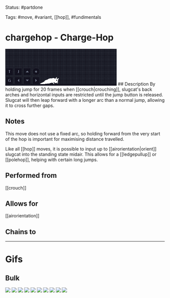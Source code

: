 Status: #partdone

Tags: #move, #variant, [[hop]], #fundimentals

# chargehop - Charge-Hop
<img src=https://raw.githubusercontent.com/LauraHannah44/Rain-World-Movement/main/Files/chargehop_header.gif>
## Description
By holding jump for 20 frames when [[crouch|crouching]], slugcat's back arches and horizontal inputs are restricted until the jump button is released. Slugcat will then leap forward with a longer arc than a normal jump, allowing it to cross further gaps.

## Notes
This move does not use a fixed arc, so holding forward from the very start of the hop is important for maximising distance travelled.

Like all [[hop]] moves, it is possible to input up to [[airorientation|orient]] slugcat into the standing state midair. This allows for a [[ledgepullup]] or [[polehop]], helping with certain long jumps.

## Performed from
[[crouch]]

## Allows for
[[airorientation]]

## Chains to


___
# Gifs
## Bulk
<img src=https://raw.githubusercontent.com/LauraHannah44/Rain-World-Movement/main/Files/chargehop_0.gif>
<img src=https://raw.githubusercontent.com/LauraHannah44/Rain-World-Movement/main/Files/chargehop_1.gif>
<img src=https://raw.githubusercontent.com/LauraHannah44/Rain-World-Movement/main/Files/chargehop_2.gif>
<img src=https://raw.githubusercontent.com/LauraHannah44/Rain-World-Movement/main/Files/chargehop_3.gif>
<img src=https://raw.githubusercontent.com/LauraHannah44/Rain-World-Movement/main/Files/chargehop_4.gif>
<img src=https://raw.githubusercontent.com/LauraHannah44/Rain-World-Movement/main/Files/chargehop_5.gif>
<img src=https://raw.githubusercontent.com/LauraHannah44/Rain-World-Movement/main/Files/chargehop_6.gif>
<img src=https://raw.githubusercontent.com/LauraHannah44/Rain-World-Movement/main/Files/chargehop_7.gif>
<img src=https://raw.githubusercontent.com/LauraHannah44/Rain-World-Movement/main/Files/chargehop_8.gif>
<img src=https://raw.githubusercontent.com/LauraHannah44/Rain-World-Movement/main/Files/chargehop_9.gif>